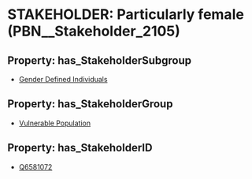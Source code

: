 # STAKEHOLDER: __Particularly female__ (PBN__Stakeholder_2105)

## Property: has_StakeholderSubgroup

* [Gender Defined Individuals](PBN__StakeholderSubgroup_84)

## Property: has_StakeholderGroup

* [Vulnerable Population](PBN__StakeholderGroup_6)

## Property: has_StakeholderID

* [Q6581072](Q6581072)

